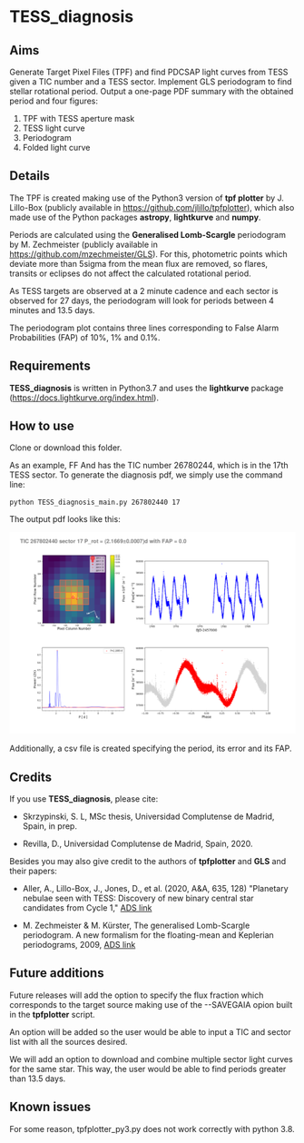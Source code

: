 # TESS_diagnosis

## Aims
Generate Target Pixel Files (TPF) and find PDCSAP light curves from 
TESS given a TIC number and a TESS sector. Implement GLS periodogram 
to find stellar rotational period. Output a one-page PDF summary with 
the obtained period and four figures:
1. TPF with TESS aperture mask
2. TESS light curve
3. Periodogram
4. Folded light curve
  
## Details

The TPF is created making use of the Python3 version of **tpf plotter** by J. Lillo-Box (publicly available in https://github.com/jlillo/tpfplotter), which also made use of the Python packages **astropy**, **lightkurve** and **numpy**.

Periods are calculated using the **Generalised Lomb-Scargle** periodogram by M. Zechmeister (publicly available in https://github.com/mzechmeister/GLS). For this, photometric points which deviate more than 5sigma from the mean flux are removed, so flares, transits or eclipses do not affect the calculated rotational period. 

As TESS targets are observed at a 2 minute cadence and each sector is observed for 27 days, the periodogram will look for periods between 4 minutes and 13.5 days. 

The periodogram plot contains three lines corresponding to False Alarm Probabilities (FAP) of 10%, 1% and 0.1%. 

## Requirements
**TESS_diagnosis** is written in Python3.7 and uses the **lightkurve** package (https://docs.lightkurve.org/index.html). 

## How to use 
Clone or download this folder. 

As an example, FF And has the TIC number 26780244, which is in the 17th TESS sector. To generate the diagnosis pdf, we simply use the command line:

```
python TESS_diagnosis_main.py 267802440 17
```
The output pdf looks like this: 

![alt text](https://github.com/SLSkrzypinski/TESS_diagnosis/blob/master/TIC_267802440_S_17_summary.png)

Additionally, a csv file is created specifying the period, its error and its FAP. 

## Credits

If you use **TESS_diagnosis**, please cite:

- Skrzypinski, S. L, MSc thesis, Universidad Complutense de Madrid, 
Spain, in prep.

- Revilla, D., Universidad Complutense de Madrid, Spain, 2020.

Besides you may also give credit to the authors of **tpfplotter** and **GLS** 
and their papers:

- Aller, A., Lillo-Box, J., Jones, D., et al. (2020, A&A, 635, 128) "Planetary nebulae seen with TESS: Discovery of new binary central star candidates from Cycle 1," [ADS link](https://ui.adsabs.harvard.edu/abs/2020A%26A...635A.128A/abstract)

- M. Zechmeister & M. Kürster, The generalised Lomb-Scargle periodogram. A new formalism for the floating-mean and Keplerian periodograms, 2009, [ADS link](https://ui.adsabs.harvard.edu/abs/2009A%26A...496..577Z/abstract)



## Future additions

Future releases will add the option to specify the flux fraction which corresponds to the target source making use of the --SAVEGAIA opion built in the **tpfplotter** script. 

An option will be added so the user would be able to input a TIC and sector list with all the sources desired. 

We will add an option to download and combine multiple sector light curves for the same star. This way, the user would be able to find periods greater than 13.5 days.

## Known issues

For some reason, tpfplotter_py3.py does not work correctly with python 3.8. 


